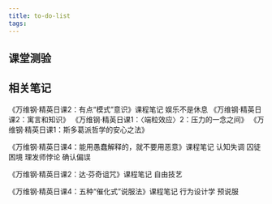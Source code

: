```yaml
---
title: to-do-list
tags:
---
```


## 课堂测验

## 相关笔记

《万维钢·精英日课2：有点“模式”意识》课程笔记
  娱乐不是休息
  《万维钢·精英日课2：寓言和知识》
  《万维钢·精英日课1：〈端粒效应〉2：压力的一念之间》
  《万维钢·精英日课1：斯多葛派哲学的安心之法》

《万维钢·精英日课4：能用愚蠢解释的，就不要用恶意》课程笔记
  认知失调
  囚徒困境
  理发师悖论
  确认偏误

《万维钢·精英日课2：达·芬奇诅咒》课程笔记
  自由技艺

《万维钢·精英日课4：五种“催化式”说服法》课程笔记
  行为设计学
  预说服
